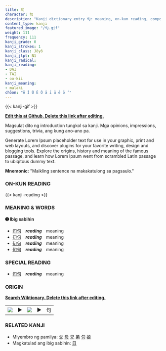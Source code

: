```yaml
---
title: 句
character: 句
description: "Kanji dictionary entry 句: meaning, on-kun reading, compounds, origin, related kanji"
content_type: kanji
featured_image: "/句.gif"
weight: 111
frequency: 111
kanji_grade: 0
kanji_strokes: 1
kanji_class: Jōyō
kanji_jlpt: N1
kanji_radical: 
kanji_reading: 
- DAI
- TAI
- oo-kii
kanji_meaning:
- malaki
chōon: "Ā Ī Ū Ē Ō ā ī ū ē ō ’"
---
```

[//]: # (Don't edit the line below. Kanji animated GIF code is automatically generated.)
{{< kanji-gif >}}

[//]: # (Edit below this line.)

**[Edit this at Github. Delete this link after editing.](https://github.com/tim0g/tim/tree/main/content/kanji/句/index.md)**

Magsulat dito ng introduction tungkol sa kanji. Mga opinions, impressions, suggestions, trivia, ang kung ano-ano pa.

Generate Lorem Ipsum placeholder text for use in your graphic, print and web layouts, and discover plugins for your favorite writing, design and blogging tools. Explore the origins, history and meaning of the famous passage, and learn how Lorem Ipsum went from scrambled Latin passage to ubiqitous dummy text.
 
**Mnemonic:** "Maikling sentence na makakatulong sa pagsaulo."

### ON-KUN READING

[//]: # (Don't edit the line below. ON-KUN READING code is automatically generated.)
{{< kanji-reading >}}

### MEANING & WORDS

#### ➊ **Ibig sabihin**
  - [句](../句)[句](../句)　***reading***　meaning
  - [句](../句)[句](../句)　***reading***　meaning
  - [句](../句)[句](../句)　***reading***　meaning
  - [句](../句)[句](../句)　***reading***　meaning

### SPECIAL READING
  - [句](../句)[句](../句)　***reading***　meaning

### ORIGIN

**[Search Wiktionary. Delete this link after editing.](https://wiktionary.org/wiki/句)**
<table class="kanji-table"><tr><td>
<img src="60px-句-bronze.svg.png">
</td><td>▶</td><td>
<img src="60px-句-oracle.svg.png">
</td><td>▶</td>
<td class="kanji-origin">句</td>
</tr></table>

### RELATED KANJI
- Miyembro ng pamilya: [父](../父) [母](../母) [兄](../兄) [弟](../弟) [句](../句) [娘](../娘)
- Magkatulad ang ibig sabihin: [日](../日)
